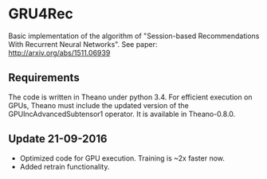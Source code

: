 # GRU4Rec

Basic implementation of the algorithm of "Session-based Recommendations With Recurrent Neural Networks". See paper: http://arxiv.org/abs/1511.06939


## Requirements

The code is written in Theano under python 3.4. For efficient execution on GPUs, Theano must include the updated version of the GPUIncAdvancedSubtensor1 operator. It is available in Theano-0.8.0.


## Update 21-09-2016
- Optimized code for GPU execution. Training is ~2x faster now.
- Added retrain functionality.



